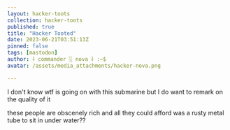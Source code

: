```yaml
---
layout: hacker-toots
collection: hacker-toots
published: true
title: "Hacker Tooted"
date: 2023-06-21T03:51:13Z
pinned: false
tags: [mastodon]
author: ⸸ commander ░ nova ⸸ :~$
avatar: /assets/media_attachments/hacker-nova.png

---
```


<p>I don&#39;t know wtf is going on with this submarine but I do want to remark on the quality of it</p><p>these people are obscenely rich and all they could afford was a rusty metal tube to sit in under water??</p>


